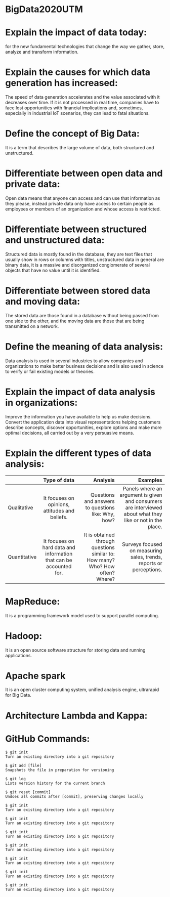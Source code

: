 # **BigData2020UTM**

# Explain the impact of data today:
for the new fundamental technologies that change the way we gather, store, analyze and transform information.

# Explain the causes for which data generation has increased:
The speed of data generation accelerates and the value associated with it decreases over time. If it is not processed in real time, companies have to face lost opportunities with financial implications and, sometimes, especially in industrial IoT scenarios, they can lead to fatal situations.

# Define the concept of Big Data:
It is a term that describes the large volume of data, both structured and unstructured.

# Differentiate between open data and private data:
Open data means that anyone can access and can use that information as they please, instead private data only have access to certain people as employees or members of an organization and whose access is restricted.

# Differentiate between structured and unstructured data:
Structured data is mostly found in the database, they are text files that usually show in rows or columns with titles, unstructured data in general are binary data, it is a massive and disorganized conglomerate of several objects that have no value until it is identified.

# Differentiate between stored data and moving data:
The stored data are those found in a database without being passed from one side to the other, and the moving data are those that are being transmitted on a network.

# Define the meaning of data analysis:
Data analysis is used in several industries to allow companies and organizations to make better business decisions and is also used in science to verify or fail existing models or theories.

# Explain the impact of data analysis in organizations:
Improve the information you have available to help us make decisions. Convert the application data into visual representations helping customers describe concepts, discover opportunities, explore options and make more optimal decisions, all carried out by a very persuasive means.

# Explain the different types of data analysis:
|               |Type of data|Analysis|Examples|
| ------------- |:-------------:| ---------:| -------------:|
|Qualitative|It focuses on opinions, attitudes and beliefs.|Questions and answers to questions like: Why, how?|Panels where an argument is given and consumers are interviewed about what they like or not in the place.            
|Quantitative|It focuses on hard data and information that can be accounted for.|It is obtained through questions similar to: How many? Who? How often? Where?|Surveys focused on measuring sales, trends, reports or perceptions.|

# MapReduce:
It is a programming framework model used to support parallel computing.

# Hadoop:
It is an open source software structure for storing data and running applications.

# Apache spark
It is an open cluster computing system, unified analysis engine, ultrarapid for Big Data.

# Architecture Lambda and Kappa:

# GitHub Commands:
```
$ git init 
Turn an existing directory into a git repository
```
```
$ git add [file] 
Snapshots the file in preparation for versioning

```
```
$ git log 
Lists version history for the current branch

```
```
$ git reset [commit] 
Undoes all commits after [commit], preserving changes locally

```
```
$ git init 
Turn an existing directory into a git repository
```
```
$ git init 
Turn an existing directory into a git repository
```
```
$ git init 
Turn an existing directory into a git repository
```
```
$ git init 
Turn an existing directory into a git repository
```
```
$ git init 
Turn an existing directory into a git repository
```
```
$ git init 
Turn an existing directory into a git repository
```
```
$ git init 
Turn an existing directory into a git repository
```

